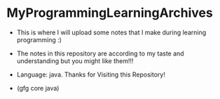 # MyProgrammingLearningArchives

- This is where I will upload some notes that I make during learning programming :)
- The notes in this repository are according to my taste and understanding but you might like them!!!
- Language: java.
Thanks for Visiting this Repository!

- (gfg core java)
